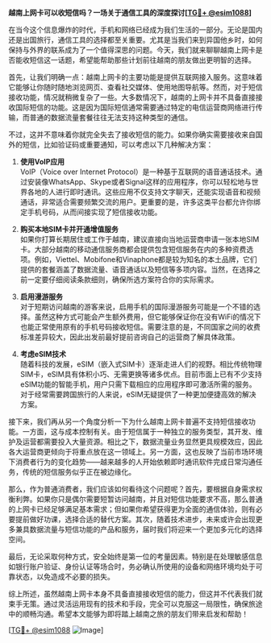 **越南上网卡可以收短信吗？一场关于通信工具的深度探讨[[TG💪+ @esim1088](https://t.me/s/esim1088)]**

在当今这个信息爆炸的时代，手机和网络已经成为我们生活的一部分。无论是国内还是出国旅行，通信工具的选择都至关重要。尤其是当我们来到异国他乡时，如何保持与外界的联系成为了一个值得深思的问题。今天，我们就来聊聊越南上网卡是否能收短信这一话题，希望能帮助那些计划前往越南的朋友做出更明智的选择。

首先，让我们明确一点：越南上网卡的主要功能是提供互联网接入服务。这意味着它能够让你随时随地浏览网页、查看社交媒体、使用地图导航等。然而，对于短信接收功能，情况就稍微复杂了一些。大多数情况下，越南的上网卡并不具备直接接收国际短信的功能。这是因为国际短信通常需要通过特定的电信运营商网络进行传输，而普通的数据流量套餐往往无法支持这种类型的通信。

不过，这并不意味着你就完全失去了接收短信的能力。如果你确实需要接收来自国外的短信，比如验证码或重要通知，可以考虑以下几种解决方案：

1. **使用VoIP应用**  
   VoIP（Voice over Internet Protocol）是一种基于互联网的语音通话技术。通过安装像WhatsApp、Skype或者Signal这样的应用程序，你可以轻松地与世界各地的人进行即时通讯。这些应用不仅支持文字聊天，还能实现语音和视频通话，非常适合需要频繁交流的用户。更重要的是，许多这类平台都允许你绑定手机号码，从而间接实现了短信接收功能。

2. **购买本地SIM卡并开通增值服务**  
   如果你打算长期居住或工作于越南，建议直接向当地运营商申请一张本地SIM卡。大部分越南的移动通信服务商都会提供包含短信服务在内的多种资费选项。例如，Viettel、Mobifone和Vinaphone都是较为知名的本土品牌，它们提供的套餐涵盖了数据流量、语音通话以及短信等多项内容。当然，在选择之前一定要仔细阅读条款细则，确保所选方案符合你的实际需求。

3. **启用漫游服务**  
   对于短期访问越南的游客来说，启用手机的国际漫游服务可能是一个不错的选择。虽然这种方式可能会产生额外费用，但它能够保证你在没有WiFi的情况下也能正常使用原有的手机号码接收短信。需要注意的是，不同国家之间的收费标准差异较大，因此出发前最好提前咨询自己的运营商了解具体政策。

4. **考虑eSIM技术**  
   随着科技的发展，eSIM（嵌入式SIM卡）逐渐走进人们的视野。相比传统物理SIM卡，eSIM具有体积小巧、无需更换等诸多优点。目前市面上已有不少支持eSIM功能的智能手机，用户只需下载相应的应用程序即可激活所需的服务。对于经常需要跨国旅行的人来说，eSIM无疑提供了一种更加便捷高效的解决方案。

接下来，我们再从另一个角度分析一下为什么越南上网卡普遍不支持短信接收功能。一方面，这与成本控制有关。由于短信属于一种独立的服务类型，其开发、维护及运营都需要投入大量资源。相比之下，数据流量业务显然更具规模效应，因此各大运营商更倾向于将重点放在这一领域上。另一方面，这也反映了当前市场环境下消费者行为的变化趋势——越来越多的人开始依赖即时通讯软件完成日常沟通任务，传统的短信服务似乎正在被边缘化。

那么，作为普通消费者，我们应该如何看待这个问题呢？首先，要根据自身需求权衡利弊。如果你只是偶尔需要短暂访问越南，并且对短信功能要求不高，那么普通的上网卡已经足够满足基本需求；但如果你希望获得更为全面的通信体验，则有必要提前做好功课，选择合适的替代方案。其次，随着技术进步，未来或许会出现更多兼具数据流量与短信功能的产品和服务，届时我们将迎来一个更加多元化的选择空间。

最后，无论采取何种方式，安全始终是第一位的考量因素。特别是在处理敏感信息如银行账户验证、身份认证等场合时，务必确认所使用的设备和网络环境均处于可靠状态，以免造成不必要的损失。

综上所述，虽然越南上网卡本身不具备直接接收短信的能力，但这并不代表我们就束手无策。通过灵活运用现有的技术和手段，完全可以克服这一局限性，确保旅途中的顺畅沟通。希望本文能够为即将踏上越南之旅的朋友们带来启发和帮助！

[[TG💪+ @esim1088](https://t.me/s/esim1088) ![Image](https://i.postimg.cc/4NQfJmqS/Snipaste-2025-05-13-00-14-12.png)]